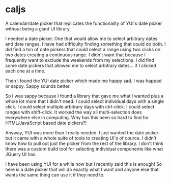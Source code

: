 # caljs
A calendar/date picker that replicates the functionality of YUI's date picker without being a giant UI library.

I needed a date picker. One that would allow me to select arbitrary dates and date ranges. I have had difficulty finding
something that could do both. I did find a ton of date pickers that could select a range using two clicks on two dates
creating a continuous range. I didn't want that because I frequently want to exclude the weekends from my selections.
I did find some date pickers that allowed me to select arbitrary dates... if I clicked each one at a time.

Then I found the YUI date picker which made me happy sad. I was happad or sappy. Sappy sounds better.

So I was sappy because I found a library that gave me what I wanted plus a whole lot more that I didn't need.
I could select individual days with a single click. I could select multiple arbitrary days with ctrl-click. I could select
ranges with shift-click. It worked the way all multi-selection does everywhere else in computing. Why has this been so hard to
find for HTML/JavaScript based date pickers?!

Anyway, YUI was more than I really needed. I just wanted the date picker but it came with a whole suite of tools to creating
UI's of cource. I didn't know how to pull out just the picker from the rest of the library. I don't think there was a custom
build tool for selecting individual components like what JQuery UI has.

I have been using YUI for a while now but I recently said this is enough! So here is a date picker that will do exactly what I
want and anyone else that wants the same thing can use it if they need to.
